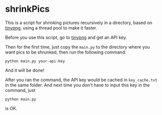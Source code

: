 # shrinkPics
This is a script for shrinking pictures recursively in a directory, based on [tinypng](https://tinypng.com/), using a thread pool to make it faster. 

Before you use this script, go to [tinypng](https://tinypng.com/developers) and get an API key.

Then for the first time, just copy the `main.py` to the directory where you want pics to be shrunked, then run the following command:

```shell
python main.py your-api-key
```
And it will be done!

After you ran the command, the API key would be cached in `key_cache.txt` in the same folder. And next time you don't have to input this key in the command, just

```shell
python main.py
```

is OK.

